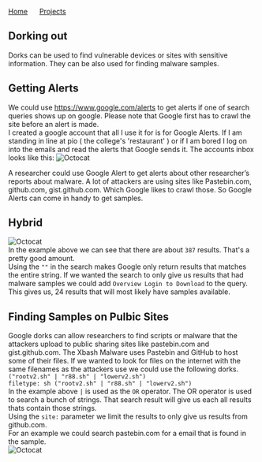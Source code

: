 <a href="https://michael-meade.github.io/" style='margin-right:20px'>Home</a>
<a href="https://michael-meade.github.io/Projects" style='margin-right:20px'>Projects</a>
## Dorking out
Dorks can be used to find vulnerable devices or sites with sensitive information. They can be also used for finding malware samples. 
<br>
## Getting Alerts
We could use https://www.google.com/alerts to get alerts if one of search queries shows up on google. Please note that Google first has to crawl the site before an alert is made.<br>
I created a google account that all I use it for is for Google Alerts. If I am standing in line at pio ( the college's 'restaurant' ) or if I am bored I log on into the emails and read the alerts that Google sends it. The accounts inbox looks like this: 
![Octocat](https://i.imgur.com/1BIxuMG.png=100x20)<br>

A researcher could use Google Alert to get alerts about other researcher’s reports about malware. A lot of attackers are using sites like Pastebin.com, github.com, gist.github.com. Which Google likes to crawl those. So Google Alerts can come in handy to get samples. 
<br>
## Hybrid 
![Octocat](https://i.imgur.com/nYbFSup.png=100x20)<br>
In the example above we can see that there are about ```387``` results. That's a pretty good amount. <br>
Using the ```""``` in the search makes Google only return results that matches the entire string. If we wanted the search to only give us results that had malware samples we could add ```Overview Login to Download``` to the query. This gives us, 24 results that will most likely have samples available. 
<br>

## Finding Samples on Pulbic Sites
Google dorks can allow researchers to find scripts or malware that the attackers upload to public sharing sites like pastebin.com and gist.github.com. The Xbash Malware uses Pastebin and GitHub to host some of their files. If we wanted to look for files on the internet with the same filenames as the attackers use we could use the following dorks. <br>
```("rootv2.sh" | "r88.sh" | "lowerv2.sh") ``` <br>
```filetype: sh ("rootv2.sh" | "r88.sh" | "lowerv2.sh") ``` <br>
In the example above ```|``` is used as the ```OR``` operator. The OR operator is used to search a bunch of strings. That search result will give us each all results thats contain those strings.<br>
Using the ```site:``` parameter we limit the results to  only give us results from github.com.<br> 
For an example we could search pastebin.com for a email that is found in the sample. <br>
![Octocat](https://i.imgur.com/sN30kiv.png=100x20)<br>
